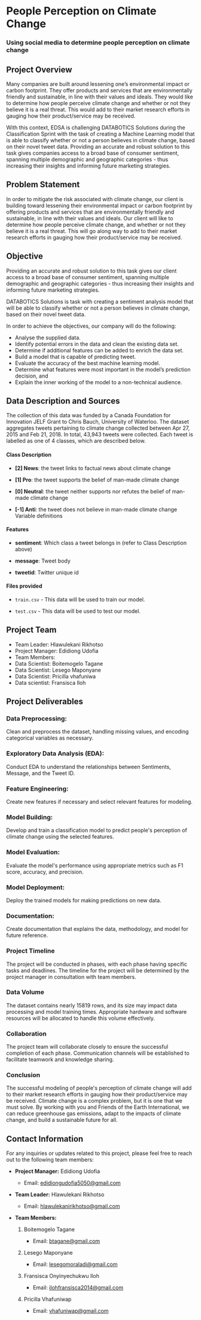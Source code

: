 # People Perception on Climate Change
### Using social media to determine people perception on climate change

## Project Overview

Many companies are built around lessening one’s environmental impact or carbon
footprint. They offer products and services that are environmentally friendly and
sustainable, in line with their values and ideals. They would like to determine how
people perceive climate change and whether or not they believe it is a real threat.
This would add to their market research efforts in gauging how their
product/service may be received.

With this context, EDSA is challenging DATABOTICS Solutions during the Classification Sprint with the
task of creating a Machine Learning model that is able to classify whether or not a
person believes in climate change, based on their novel tweet data.
Providing an accurate and robust solution to this task gives companies access to a
broad base of consumer sentiment, spanning multiple demographic and
geographic categories - thus increasing their insights and informing future
marketing strategies. 

## Problem Statement

In order to mitigate the risk associated with climate change, our client is building toward lessening their environmental impact or carbon footprint by offering products and services that are environmentally friendly and sustainable, in line with their values and ideals. Our client will like to determine how people perceive climate change, and whether or not they believe it is a real threat. This will go along way to add to their market research efforts in gauging how their product/service may be received.

## Objective

Providing an accurate and robust solution to this task gives our client access to a broad base of consumer sentiment, spanning multiple demographic and geographic categories - thus increasing their insights and informing future marketing strategies.

DATABOTICS Solutions is task with creating a sentiment analysis model that will be able to classify whether or not a person believes in climate change, based on their novel tweet data.

In order to achieve the objectives, our company will do the following:

- Analyse the supplied data.
- Identify potential errors in the data and clean the existing data set.
- Determine if additional features can be added to enrich the data set.
- Build a model that is capable of predicting tweet.
- Evaluate the accuracy of the best machine learning model.
- Determine what features were most important in the model’s prediction decision, and
- Explain the inner working of the model to a non-technical audience.

## Data Description and Sources

The collection of this data was funded by a Canada Foundation for Innovation JELF Grant to Chris Bauch, University of Waterloo. The dataset aggregates tweets pertaining to climate change collected between Apr 27, 2015 and Feb 21, 2018. In total, 43,943 tweets were collected. Each tweet is labelled as one of 4 classes, which are described below.

####  Class Description
- **[2] News**: the tweet links to factual news about climate change

- **[1] Pro**: the tweet supports the belief of man-made climate change

- **[0] Neutral**: the tweet neither supports nor refutes the belief of man-made climate change

- **[-1] Anti**: the tweet does not believe in man-made climate change Variable definitions

####  Features
- **sentiment**: Which class a tweet belongs in (refer to Class Description above)

- **message**: Tweet body

- **tweetid**: Twitter unique id

####  Files provided
- `train.csv` - This data will be used to train our model.

- `test.csv` - This data will be used to test our model.

## Project Team

- Team Leader: Hlawulekani Rikhotso
- Project Manager: Edidiong Udofia
- Team Members:
- Data Scientist: Boitemogelo Tagane
- Data Scientist: Lesego Maponyane
- Data Scientist: Pricilla vhafuniwa
- Data scientist: Fransisca Iloh

## Project Deliverables
### Data Preprocessing:

Clean and preprocess the dataset, handling missing values, and encoding categorical variables as necessary.

### Exploratory Data Analysis (EDA):

Conduct EDA to understand the relationships between Sentiments, Message, and the Tweet ID.

### Feature Engineering:

Create new features if necessary and select relevant features for modeling.

### Model Building:

Develop and train a classification model to predict people's perception of climate change using the selected features.

### Model Evaluation:

Evaluate the model's performance using appropriate metrics such as F1 score, accuracy, and precision.

### Model Deployment:

Deploy the trained models for making predictions on new data.

### Documentation:

Create documentation that explains the data, methodology, and model for future reference.

### Project Timeline

The project will be conducted in phases, with each phase having specific tasks and deadlines. The timeline for the project will be determined by the project manager in consultation with team members.

### Data Volume

The dataset contains nearly 15819 rows, and its size may impact data processing and model training times. Appropriate hardware and software resources will be allocated to handle this volume effectively.

### Collaboration

The project team will collaborate closely to ensure the successful completion of each phase. Communication channels will be established to facilitate teamwork and knowledge sharing.

### Conclusion
The successful modeling of people's perception of climate change will add to their market research efforts in gauging how their product/service may be received. Climate change is a complex problem, but it is one that we must solve. By working with you and Friends of the Earth International, we can reduce greenhouse gas emissions, adapt to the impacts of climate change, and build a sustainable future for all.

## Contact Information

For any inquiries or updates related to this project, please feel free to reach out to the following team members:

- **Project Manager:** Edidiong Udofia
  - Email: [edidiongudofia5050@gmail.com](mailto:edidiongudofia5050@gmail.com)

- **Team Leader:** Hlawulekani Rikhotso
  - Email: [hlawulekanirikhotso@gmail.com](mailto:hlawulekanirikhotso@gmail.com)

- **Team Members:**
  1. Boitemogelo Tagane
     - Email: [btagane@gmail.com](mailto:btagane@gmail.com)

  2. Lesego Maponyane
     - Email: [lesegomoraladi@gmail.com](mailto:lesegomoraladi@gmail.com)

  3. Fransisca Onyinyechukwu Iloh
     - Email: [ilohfransisca2014@gmail.com](mailto:ilohfransisca2014@gmail.com)

  4. Pricilla Vhafuniwap
     - Email: [vhafuniwap@gmail.com](mailto:vhafuniwap@gmail.com)





